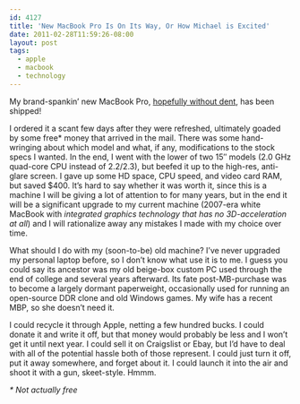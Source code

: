 ```yaml
---
id: 4127
title: 'New MacBook Pro Is On Its Way, Or How Michael is Excited'
date: 2011-02-28T11:59:26-08:00
layout: post
tags:
  - apple
  - macbook
  - technology
---
```

My brand-spankin&#8217; new MacBook Pro, [hopefully without dent](http://www.reddit.com/r/apple/comments/fucju/buying_a_new_macbook_pro_check_it_before_you/), has been shipped!

<!--more-->

I ordered it a scant few days after they were refreshed, ultimately goaded by some free* money that arrived in the mail. There was some hand-wringing about which model and what, if any, modifications to the stock specs I wanted. In the end, I went with the lower of two 15&#8243; models (2.0 GHz quad-core CPU instead of 2.2/2.3), but beefed it up to the high-res, anti-glare screen. I gave up some HD space, CPU speed, and video card RAM, but saved $400. It&#8217;s hard to say whether it was worth it, since this is a machine I will be giving a lot of attention to for many years, but in the end it will be a significant upgrade to my current machine (2007-era white MacBook with _integrated graphics technology that has no 3D-acceleration at all_) and I will rationalize away any mistakes I made with my choice over time.

What should I do with my (soon-to-be) old machine? I&#8217;ve never upgraded my personal laptop before, so I don&#8217;t know what use it is to me. I guess you could say its ancestor was my old beige-box custom PC used through the end of college and several years afterward. Its fate post-MB-purchase was to become a largely dormant paperweight, occasionally used for running an open-source DDR clone and old Windows games. My wife has a recent MBP, so she doesn&#8217;t need it.

I could recycle it through Apple, netting a few hundred bucks. I could donate it and write it off, but that money would probably be less and I won&#8217;t get it until next year. I could sell it on Craigslist or Ebay, but I&#8217;d have to deal with all of the potential hassle both of those represent. I could just turn it off, put it away somewhere, and forget about it. I could launch it into the air and shoot it with a gun, skeet-style. Hmmm.

_* Not actually free_
